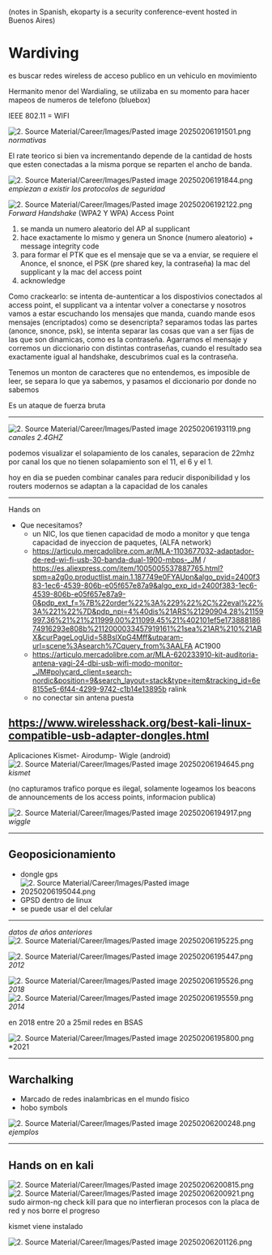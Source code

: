 (notes in Spanish, ekoparty is a security conference-event hosted in Buenos Aires)
# Wardiving

es buscar redes wireless de acceso publico en un vehiculo en movimiento

Hermanito menor del Wardialing, se utilizaba en su momento para hacer mapeos de numeros de telefono (bluebox)

IEEE 802.11  = WIFI

![2. Source Material/Career/Images/Pasted image 20250206191501.png](../../../7.%20Images/Pasted%20image%2020250206191501%201.png)
*normativas*

El rate teorico si bien va incrementando depende de la cantidad de hosts que esten conectadas a la misma porque se reparten el ancho de banda.

![2. Source Material/Career/Images/Pasted image 20250206191844.png](../../../7.%20Images/Pasted%20image%2020250206191844%201.png)
*empiezan a existir los protocolos de seguridad*

![2. Source Material/Career/Images/Pasted image 20250206192122.png](../../../7.%20Images/Pasted%20image%2020250206192122%201.png)
*Forward Handshake* (WPA2 Y WPA)
Access Point
1) se manda un numero aleatorio del AP al supplicant
2) hace exactamente lo mismo y genera un Snonce (numero aleatorio) + message integrity code
3) para formar el PTK que es el mensaje que se va a enviar, se requiere el Anonce, el snonce, el PSK (pre shared key, la contraseña) la mac del supplicant y la mac del access point
4) acknowledge

Como crackearlo: se intenta de-auntenticar a los dispostivios conectados al access point, el supplicant va a intentar volver a conectarse y nosotros vamos a estar escuchando los mensajes que manda, cuando mande esos mensajes (encriptados) 
como se desencripta? separamos todas las partes (anonce, snonce, psk), se intenta separar las cosas que van a ser fijas de las que son dinamicas, como es la contraseña. Agarramos el mensaje y corremos un diccionario con distintas contraseñas, cuando el resultado sea exactamente igual al handshake, descubrimos cual es la contraseña.

Tenemos un monton de caracteres que no entendemos, es imposible de leer, se separa lo que ya sabemos, y pasamos el diccionario por donde no sabemos

Es un ataque de fuerza bruta

---
![2. Source Material/Career/Images/Pasted image 20250206193119.png](../../../7.%20Images/Pasted%20image%2020250206193119%201.png)
*canales 2.4GHZ*

podemos visualizar el solapamiento de los canales, separacion de 22mhz por canal
los que no tienen solapamiento son el 11, el 6 y el 1.

hoy en dia se pueden combinar canales para reducir disponibilidad y los routers modernos se adaptan a la capacidad de los canales

---
Hands on
- Que necesitamos?
	- un NIC, los que tienen capacidad de modo a monitor y que tenga capacidad de inyeccion de paquetes, (ALFA network)
	- https://articulo.mercadolibre.com.ar/MLA-1103677032-adaptador-de-red-wi-fi-usb-30-banda-dual-1900-mbps-_JM  / https://es.aliexpress.com/item/1005005537887765.html?spm=a2g0o.productlist.main.1.187749e0FYAUpn&algo_pvid=2400f383-1ec6-4539-806b-e05f657e87a9&algo_exp_id=2400f383-1ec6-4539-806b-e05f657e87a9-0&pdp_ext_f=%7B%22order%22%3A%229%22%2C%22eval%22%3A%221%22%7D&pdp_npi=4%40dis%21ARS%21290904.28%21159997.36%21%21%211999.00%211099.45%21%402101ef5e17388818674916293e808b%2112000033457919161%21sea%21AR%210%21ABX&curPageLogUid=58BslXpG4Mff&utparam-url=scene%3Asearch%7Cquery_from%3AALFA AC1900
	- https://articulo.mercadolibre.com.ar/MLA-620233910-kit-auditoria-antena-yagi-24-dbi-usb-wifi-modo-monitor-_JM#polycard_client=search-nordic&position=9&search_layout=stack&type=item&tracking_id=6e8155e5-6f44-4299-9742-c1b14e13895b ralink
	- no conectar sin antena puesta

https://www.wirelesshack.org/best-kali-linux-compatible-usb-adapter-dongles.html
---
Aplicaciones
Kismet- Airodump- Wigle (android)
![2. Source Material/Career/Images/Pasted image 20250206194645.png](../../../7.%20Images/Pasted%20image%2020250206194645%201.png)
*kismet*

(no capturamos trafico porque es ilegal, solamente logeamos los beacons de announcements de los access points, informacion publica)

![2. Source Material/Career/Images/Pasted image 20250206194917.png](../../../7.%20Images/Pasted%20image%2020250206194917%201.png)
*wiggle*

---
## Geoposicionamiento
- dongle gps 
- ![2. Source Material/Career/Images/Pasted image 20250206195044.png](../../../7.%20Images/Pasted%20image%2020250206195044%201.png)
- GPSD dentro de linux
- se puede usar el del celular
---
*datos de años anteriores*
![2. Source Material/Career/Images/Pasted image 20250206195225.png](../../../7.%20Images/Pasted%20image%2020250206195225%201.png)

![2. Source Material/Career/Images/Pasted image 20250206195447.png](../../../7.%20Images/Pasted%20image%2020250206195447%201.png)
*2012*

![2. Source Material/Career/Images/Pasted image 20250206195526.png](../../../7.%20Images/Pasted%20image%2020250206195526%201.png)
*2018*
![2. Source Material/Career/Images/Pasted image 20250206195559.png](../../../7.%20Images/Pasted%20image%2020250206195559%201.png)
*2014*

en 2018 entre 20 a 25mil redes en BSAS

![2. Source Material/Career/Images/Pasted image 20250206195800.png](../../../7.%20Images/Pasted%20image%2020250206195800%201.png)
*2021

---
## Warchalking
- Marcado de redes inalambricas en el mundo fisico
- hobo symbols

![2. Source Material/Career/Images/Pasted image 20250206200248.png](../../../7.%20Images/Pasted%20image%2020250206200248%201.png)
*ejemplos*

---
## Hands on en kali
![2. Source Material/Career/Images/Pasted image 20250206200815.png](../../../7.%20Images/Pasted%20image%2020250206200815%201.png)
![2. Source Material/Career/Images/Pasted image 20250206200921.png](../../../7.%20Images/Pasted%20image%2020250206200921%201.png)
sudo airmon-ng check kill para que no interfieran procesos con la placa de red y nos borre el progreso

kismet viene instalado

![2. Source Material/Career/Images/Pasted image 20250206201126.png](../../../7.%20Images/Pasted%20image%2020250206201126%201.png)



